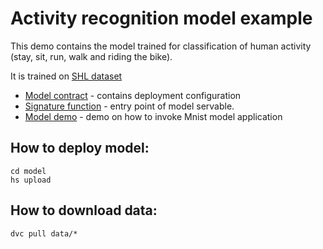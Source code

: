 # Activity recognition model example

This demo contains the model trained for classification of human activity (stay, sit, run, walk and riding the bike).

It is trained on [SHL dataset](http://www.shl-dataset.org)

- [Model contract](model/serving.yaml) - contains deployment configuration
- [Signature function](model/src/func_main.py) - entry point of model servable.
- [Model demo](demo/Mnist_demo.ipynb) - demo on how to invoke Mnist model application

## How to deploy model:

```commandline
cd model
hs upload
```

## How to download data:
```commandline
dvc pull data/*
```
